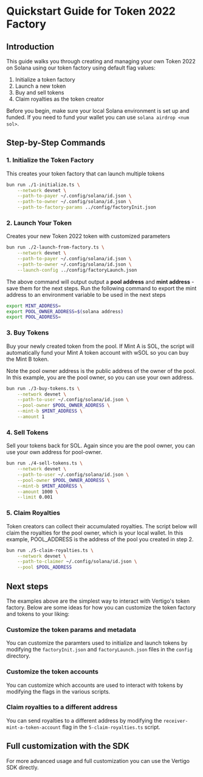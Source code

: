 # Quickstart Guide for Token 2022 Factory

## Introduction

This guide walks you through creating and managing your own Token 2022 on Solana using our token factory using default flag values:

1. Initialize a token factory
2. Launch a new token
3. Buy and sell tokens
4. Claim royalties as the token creator

Before you begin, make sure your local Solana environment is set up and funded. If you need to fund your wallet you can use `solana airdrop <num sol>`.

## Step-by-Step Commands

### 1. Initialize the Token Factory

This creates your token factory that can launch multiple tokens

```bash
bun run ./1-initialize.ts \
    --network devnet \
    --path-to-payer ~/.config/solana/id.json \
    --path-to-owner ~/.config/solana/id.json \
    --path-to-factory-params ../config/factoryInit.json
```

### 2. Launch Your Token

Creates your new Token 2022 token with customized parameters

```bash
bun run ./2-launch-from-factory.ts \
    --network devnet \
    --path-to-payer ~/.config/solana/id.json \
    --path-to-owner ~/.config/solana/id.json \
    --launch-config ../config/factoryLaunch.json
```

The above command will output output a **pool address** and **mint address** - save them for the next steps.
Run the following command to export the mint address to an environment variable to be used in the next steps

```bash
export MINT_ADDRESS=
export POOL_OWNER_ADDRESS=$(solana address)
export POOL_ADDRESS=
```

### 3. Buy Tokens

Buy your newly created token from the pool. If Mint A is SOL, the script will automatically fund your Mint A token account with wSOL so you can buy the Mint B token.

Note the pool owner address is the public address of the owner of the pool. In this example, you are the pool owner, so you can use your own address.

```bash
bun run ./3-buy-tokens.ts \
    --network devnet \
    --path-to-user ~/.config/solana/id.json \
    --pool-owner $POOL_OWNER_ADDRESS \
    --mint-b $MINT_ADDRESS \
    --amount 1
```

### 4. Sell Tokens

Sell your tokens back for SOL. Again since you are the pool owner, you can use your own address for pool-owner.

```bash
bun run ./4-sell-tokens.ts \
    --network devnet \
    --path-to-user ~/.config/solana/id.json \
    --pool-owner $POOL_OWNER_ADDRESS \
    --mint-b $MINT_ADDRESS \
    --amount 1000 \
    --limit 0.001
```

### 5. Claim Royalties

Token creators can collect their accumulated royalties. The script below will claim the royalties for the pool owner, which is your local wallet. In this example, POOL_ADDRESS is the address of the pool you created in step 2.

```bash
bun run ./5-claim-royalties.ts \
    --network devnet \
    --path-to-claimer ~/.config/solana/id.json \
    --pool $POOL_ADDRESS
```

## Next steps

The examples above are the simplest way to interact with Vertigo's token factory. Below are some ideas for how you can customize the token factory and tokens to your liking:

### Customize the token params and metadata

You can customize the paramters used to initialize and launch tokens by modifying the `factoryInit.json` and `factoryLaunch.json` files in the `config` directory.

### Customize the token accounts

You can customize which accounts are used to interact with tokens by modifying the flags in the various scripts.

### Claim royalties to a different address

You can send royalties to a different address by modifying the `receiver-mint-a-token-account` flag in the `5-claim-royalties.ts` script.

## Full customization with the SDK

For more advanced usage and full customization you can use the Vertigo SDK directly.
